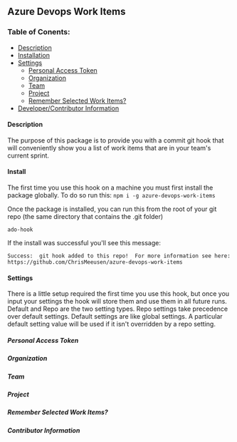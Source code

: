 ## Azure Devops Work Items

### Table of Conents:
* [Description](#description)
* [Installation](#install)
* [Settings](#settings)
  * [Personal Access Token](#pat)
  * [Organization](#org)
  * [Team](#team)
  * [Project](#project)
  * [Remember Selected Work Items?](#remember-work-items)
* [Developer/Contributor Information](#contribute)


<a name="description" />

#### Description
The purpose of this package is to provide you with a commit git hook that will conveniently show you a list of work items 
that are in your team's current sprint.

<a name="install"/>

#### Install
The first time you use this hook on a machine you must first install the package globally.  To do so run this: ```npm i -g azure-devops-work-items```

Once the package is installed, you can run this from the root of your git repo (the same directory that contains the .git folder)

```ado-hook```

If the install was successful you'll see this message:

```Success:  git hook added to this repo!  For more information see here: https://github.com/ChrisMeeusen/azure-devops-work-items```


<a name="settings" />

#### Settings
There is a little setup required the first time you use this hook, but once you input your settings the hook will store them and use them 
in all future runs.  Default and Repo are the two setting types.  Repo settings take precedence over default settings. Default settings are like global settings.  A particular default setting value will be used
if it isn't overridden by a repo setting. 

<a name="pat" />

##### Personal Access Token

<a name="org" />

##### Organization

<a name="team" />

##### Team

<a name="project" />

##### Project


<a name="remember-work-items" />

##### Remember Selected Work Items?


<a name="contrib" />

##### Contributor Information

